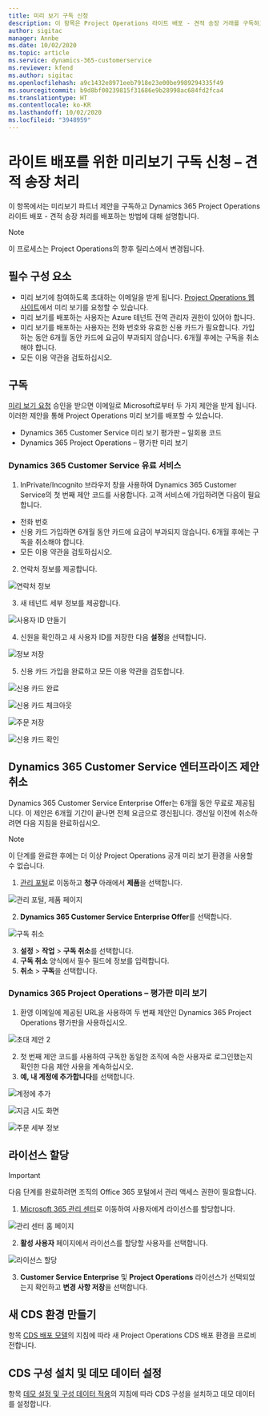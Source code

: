 ```yaml
---
title: 미리 보기 구독 신청
description: 이 항목은 Project Operations 라이트 배포 - 견적 송장 거래를 구독하고 배포하는 방법에 대한 정보를 제공합니다.
author: sigitac
manager: Annbe
ms.date: 10/02/2020
ms.topic: article
ms.service: dynamics-365-customerservice
ms.reviewer: kfend
ms.author: sigitac
ms.openlocfilehash: a9c1432e8971eeb7918e23e00be9989294335f49
ms.sourcegitcommit: b9d8bf00239815f31686e9b28998ac684fd2fca4
ms.translationtype: HT
ms.contentlocale: ko-KR
ms.lasthandoff: 10/02/2020
ms.locfileid: "3948959"
---
```

# <a name="sign-up-for-a-preview-subscription-for-lite-deployment--deal-to-proforma-invoicing"></a>라이트 배포를 위한 미리보기 구독 신청 – 견적 송장 처리

이 항목에서는 미리보기 파트너 제안을 구독하고 Dynamics 365 Project Operations 라이트 배포 - 견적 송장 처리를 배포하는 방법에 대해 설명합니다.

> [!NOTE]
> 이 프로세스는 Project Operations의 향후 릴리스에서 변경됩니다.

## <a name="prerequisites"></a>필수 구성 요소

- 미리 보기에 참여하도록 초대하는 이메일을 받게 됩니다. [Project Operations 웹 사이트](https://dynamics.microsoft.com/en-us/project-operations/overview/)에서 미리 보기를 요청할 수 있습니다.
- 미리 보기를 배포하는 사용자는 Azure 테넌트 전역 관리자 권한이 있어야 합니다.
- 미리 보기를 배포하는 사용자는 전화 번호와 유효한 신용 카드가 필요합니다. 가입하는 동안 6개월 동안 카드에 요금이 부과되지 않습니다. 6개월 후에는 구독을 취소해야 합니다. 
- 모든 이용 약관을 검토하십시오.

## <a name="subscribe"></a>구독

[미리 보기 요청](https://forms.office.com/FormsPro/Pages/ResponsePage.aspx?id=v4j5cvGGr0GRqy180BHbR56j8lZs0FdAvwT75_WNFyxUMkRDV1NYQU5TNjE2VjhKOVBUNVg2R0s1NC4u) 승인을 받으면 이메일로 Microsoft로부터 두 가지 제안을 받게 됩니다. 이러한 제안을 통해 Project Operations 미리 보기를 배포할 수 있습니다.

- Dynamics 365 Customer Service 미리 보기 평가판 – 일회용 코드
- Dynamics 365 Project Operations – 평가판 미리 보기

### <a name="dynamics-365-customer-service-paid-offer"></a>Dynamics 365 Customer Service 유료 서비스

1. InPrivate/Incognito 브라우저 창을 사용하여 Dynamics 365 Customer Service의 첫 번째 제안 코드를 사용합니다. 고객 서비스에 가입하려면 다음이 필요합니다.

- 전화 번호
- 신용 카드 가입하면 6개월 동안 카드에 요금이 부과되지 않습니다. 6개월 후에는 구독을 취소해야 합니다.
- 모든 이용 약관을 검토하십시오.

2. 연락처 정보를 제공합니다.

![연락처 정보](./media/1ContactInformation.png)

3. 새 테넌트 세부 정보를 제공합니다.

![사용자 ID 만들기](./media/2CreateUserID.png)

4. 신원을 확인하고 새 사용자 ID를 저장한 다음 **설정**을 선택합니다.

![정보 저장](./media/3SaveInfo.png)

5. 신용 카드 가입을 완료하고 모든 이용 약관을 검토합니다. 

![신용 카드 완료](./media/4CompleteCreditCard.png)

![신용 카드 체크아웃](./media/5CreditCardCheckout.png)

![주문 저장](./media/6SaveOrder.png)

![신용 카드 확인](./media/7Confirmation.png)

## <a name="cancel-the-dynamics-365-customer-service-enterprise-offer"></a>Dynamics 365 Customer Service 엔터프라이즈 제안 취소

Dynamics 365 Customer Service Enterprise Offer는 6개월 동안 무료로 제공됩니다. 이 제안은 6개월 기간이 끝나면 전체 요금으로 갱신됩니다. 갱신일 이전에 취소하려면 다음 지침을 완료하십시오. 

> [!NOTE]
> 이 단계를 완료한 후에는 더 이상 Project Operations 공개 미리 보기 환경을 사용할 수 없습니다.

1. [관리 포털](https://admin.microsoft.com/)로 이동하고 **청구** 아래에서 **제품**을 선택합니다.

![관리 포털, 제품 페이지](./media/8AdminPortal.png)

2. **Dynamics 365 Customer Service Enterprise Offer**를 선택합니다.

![구독 취소](./media/9CancelSubscription.png)

3. **설정** > **작업** > **구독 취소**를 선택합니다.
4. **구독 취소** 양식에서 필수 필드에 정보를 입력합니다.
5. **취소** > **구독**을 선택합니다.

### <a name="dynamics-365-project-operations--preview-trial"></a>Dynamics 365 Project Operations – 평가판 미리 보기

1. 환영 이메일에 제공된 URL을 사용하여 두 번째 제안인 Dynamics 365 Project Operations 평가판을 사용하십시오.

![초대 제안 2](./media/10RedeemOffer2.png)

2. 첫 번째 제안 코드를 사용하여 구독한 동일한 조직에 속한 사용자로 로그인했는지 확인한 다음 제안 사용을 계속하십시오. 
3. **예, 내 계정에 추가합니다**를 선택합니다.

![계정에 추가](./media/11AddToAccount.png)

![지금 시도 화면](./media/12TryNow.png)

![주문 세부 정보](./media/13Confirmation.png)

## <a name="assign-licenses"></a>라이선스 할당

> [!IMPORTANT]
> 다음 단계를 완료하려면 조직의 Office 365 포털에서 관리 액세스 권한이 필요합니다.

1. [Microsoft 365 관리 센터](https://portal.office.com/)로 이동하여 사용자에게 라이선스를 할당합니다.

![관리 센터 홈 페이지](./media/14AdminPortal.png)

2. **활성 사용자** 페이지에서 라이선스를 할당할 사용자를 선택합니다.

![라이선스 할당](./media/15AssignLicenses.png)

3. **Customer Service Enterprise** 및 **Project Operations** 라이선스가 선택되었는지 확인하고 **변경 사항 저장**을 선택합니다.

## <a name="create-a-new-cds-environment"></a>새 CDS 환경 만들기

항목 [CDS 배포 모델](lite-deployment.md)의 지침에 따라 새 Project Operations CDS 배포 환경을 프로비전합니다.

## <a name="install-a-cds-configuration-and-setup-demo-data"></a>CDS 구성 설치 및 데모 데이터 설정

항목 [데모 설정 및 구성 데이터 적용](lite-apply-demo-setup-config-data.md)의 지침에 따라 CDS 구성을 설치하고 데모 데이터를 설정합니다.

